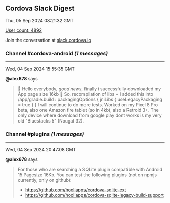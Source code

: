 ## Cordova Slack Digest
Thu, 05 Sep 2024 08:21:32 GMT

[User count: 4892](https://cordova.slack.com/)


Join the conversation at [slack.cordova.io](http://slack.cordova.io/)

### __Channel #cordova-android__ _(1 messages)_
---

Wed, 04 Sep 2024 15:55:35 GMT

__@alex678__ says 
> 🎉 Hello everybody, *good news*, finally i successfully downloaded my App page size 16kb 🎉
> So, recompilation of libs + I added this into /app/gradle.build :    packagingOptions {
>         jniLibs {
>             useLegacyPackaging = true
>         }
>     }
> I will continue to do more tests.  Worked on my Pixel 8 Pro beta, also one Amazon fire tablet (so in 4kb), also a Retroid 3+.  The only device where download from google play dont works is my very old "Bluestacks 5" (Nougat 32).
> 

### __Channel #plugins__ _(1 messages)_
---

Wed, 04 Sep 2024 20:47:08 GMT

__@alex678__ says 
> For those who are searching a SQLite plugin compatible with Android 15 Pagesize 16Kb.
> You can test the following plugins (not on npmjs currently, only on github):
> - <https://github.com/hooliapps/cordova-sqlite-ext>
> - <https://github.com/hooliapps/cordova-sqlite-legacy-build-support>
> 
